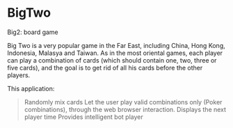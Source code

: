 # BigTwo
Big2: board game

Big Two is a very popular game in the Far East, including China, Hong Kong, Indonesia, Malasya and Taiwan. As in the most oriental games, each player can play a combination of cards (which should contain one, two, three or five cards), and the goal is to get rid of all his cards before the other players.

This application:
> Randomly mix cards
> Let the user play valid combinations only (Poker combinations), through the web browser interaction.
> Displays the next player time
> Provides intelligent bot player
